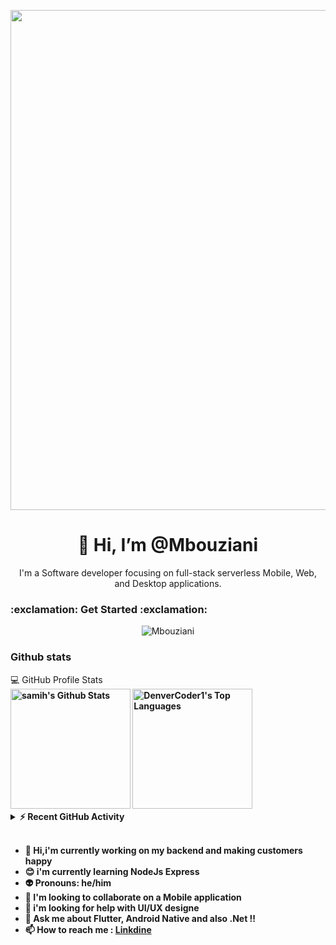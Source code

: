 <p align="center">
   <img src="https://user-images.githubusercontent.com/82768399/153909548-751d002e-b07b-481a-bd2d-7914d3b01f5c.png" width="800" >
 

</p>
<h1 align="center">👋 Hi, I’m @Mbouziani</h1>  
<div width="300" align="center">
I'm a Software developer focusing on full-stack serverless Mobile, Web, and Desktop applications.
</div>

<h3 align="left"> :exclamation: Get Started :exclamation:</h3>  

<p align="center"> <img src="https://img.shields.io/github/followers/Mbouziani?color=1f222e&label=Followers&style=social" alt="Mbouziani" /> </p>
 

### Github stats

  <summary>💻 GitHub Profile Stats</summary>
  <b>
    <a href="https://github.com/Mbouziani/"><img alt="samih's Github Stats" src="https://denvercoder1-github-readme-stats.vercel.app/api/?username=Mbouziani&show_icons=true&count_private=true&theme=react&hide_border=true&bg_color=1F222E&title_color=faf9f5&icon_color=F8D866" height="192px"/></a>
  <a href="https://github.com/Mbouziani"><img alt="DenverCoder1's Top Languages" src="https://github-readme-stats.vercel.app/api/top-langs/?username=Mbouziani&langs_count=8&layout=compact&theme=react&hide_border=true&bg_color=1F222E&title_color=faf9f5&icon_color=F8D866&hide=Jupyter%20Notebook" height="192px"/></a>
  <br/>


<details>
  <summary>⚡ Recent GitHub Activity</summary>
  <br/>
  
<a href="https://github.com/Mbouziani"><img alt="DenverCoder1's Activity Graph" src="https://denvercoder1-activity-graph.herokuapp.com/graph/?username=Mbouziani&bg_color=1F222E&color=faf9f5&line=F85D7F&point=FFFFFF&hide_border=true" /></a>
  </details>

<br/>




- 👋 Hi,i'm currently working on my backend and making customers happy 
- :blush: i'm currently learning NodeJs Express 
- :alien:  Pronouns: he/him
- :speech_balloon: I'm looking to collaborate on a Mobile application
- :anger: i'm looking for help with UI/UX designe
- :love_letter: Ask me about Flutter, Android Native and also .Net !!
- 📫 How to reach me : [Linkdine](https://www.linkedin.com/in/bouziani-mohammed-10003319a/)

<!---
Mbouziani/Mbouziani is a ✨ special ✨ repository because its `README.md` (this file) appears on your GitHub profile.
You can click the Preview link to take a look at your changes.
--->


